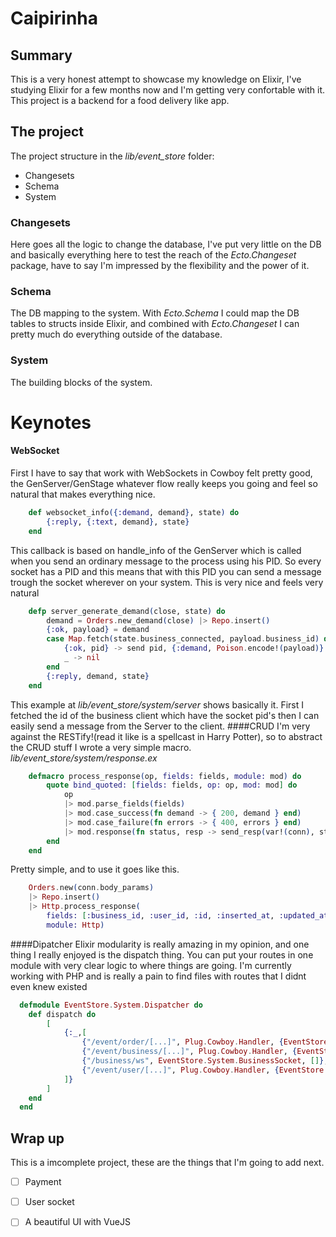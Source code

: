 # Caipirinha

## Summary

This is a very honest attempt to showcase my knowledge on Elixir, I've studying Elixir for a few months now and I'm getting very confortable with it.
This project is a backend for a food delivery like app.

## The project

The project structure in the _lib/event_store_ folder:
* Changesets
* Schema
* System

### Changesets
Here goes all the logic to change the database, I've put very little on the DB and basically everything here to test the reach of the _Ecto.Changeset_ package, have to say I'm impressed by the flexibility and the power of it.

### Schema
The DB mapping to the system. With _Ecto.Schema_ I could map the DB tables to structs inside Elixir, and combined with _Ecto.Changeset_ I can pretty much do everything outside of the database.

### System
The building blocks of the system.

# Keynotes

#### WebSocket
First I have to say that work with WebSockets in Cowboy felt pretty good, the GenServer/GenStage whatever flow really keeps you going and feel so natural that makes everything nice.
```elixir
    def websocket_info({:demand, demand}, state) do
        {:reply, {:text, demand}, state}
    end
```
This callback is based on handle_info of the GenServer which is called when you send an ordinary message to the process using his PID. So every socket has a PID and this means that with this PID you can send a message trough the socket wherever on your system. This is very nice and feels very natural
```elixir
    defp server_generate_demand(close, state) do
        demand = Orders.new_demand(close) |> Repo.insert()
        {:ok, payload} = demand
        case Map.fetch(state.business_connected, payload.business_id) do
            {:ok, pid} -> send pid, {:demand, Poison.encode!(payload)}
            _ -> nil
        end
        {:reply, demand, state}   
    end
```
This example at _lib/event_store/system/server_ shows basically it. First I fetched the id of the business client which have the socket pid's then I can easily send a message from the Server to the client.
####CRUD
I'm very against the RESTify!(read it like is a spellcast in Harry Potter), so to abstract the CRUD stuff I wrote a very simple macro.
_lib/event_store/system/response.ex_
```elixir
    defmacro process_response(op, fields: fields, module: mod) do
        quote bind_quoted: [fields: fields, op: op, mod: mod] do
            op
            |> mod.parse_fields(fields)
            |> mod.case_success(fn demand -> { 200, demand } end)
            |> mod.case_failure(fn errors -> { 400, errors } end)
            |> mod.response(fn status, resp -> send_resp(var!(conn), status, Poison.encode!(resp)) end)
        end
    end
```
Pretty simple, and to use it goes like this.
```elixir
    Orders.new(conn.body_params)
    |> Repo.insert()
    |> Http.process_response(
        fields: [:business_id, :user_id, :id, :inserted_at, :updated_at],
        module: Http)
```
####Dipatcher
Elixir modularity is really amazing in my opinion, and one thing I really enjoyed is the dispatch thing. You can put your routes in one module with very clear logic to where things are going. I'm currently working with PHP and is really a pain to find files with routes that I didnt even knew existed
```elixir
  defmodule EventStore.System.Dispatcher do
    def dispatch do
        [
            {:_,[
                {"/event/order/[...]", Plug.Cowboy.Handler, {EventStore.System.Routes, []}},
                {"/event/business/[...]", Plug.Cowboy.Handler, {EventStore.System.Business, []}},
                {"/business/ws", EventStore.System.BusinessSocket, []},
                {"/event/user/[...]", Plug.Cowboy.Handler, {EventStore.System.User, []}}
            ]}
        ]
    end
  end
```
## Wrap up
This is a imcomplete project, these are the things that I'm going to add next.
- [ ] Payment
- [ ] User socket
- [ ] A beautiful UI with VueJS

